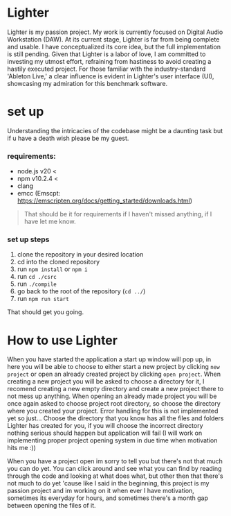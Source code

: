 # Lighter


Lighter is my passion project. My work is currently focused on Digital Audio Workstation (DAW).
At its current stage, Lighter is far from being complete and usable. I have conceptualized its core idea, but the full implementation is still pending. Given that Lighter is a labor of love, I am committed to investing my utmost effort, refraining from hastiness to avoid creating a hastily executed project. For those familiar with the industry-standard 'Ableton Live,' a clear influence is evident in Lighter's user interface (UI), showcasing my admiration for this benchmark software.
# set up

Understanding the intricacies of the codebase might be a daunting task but if u have a death wish please be my guest.

### requirements: 
- node.js v20 <
- npm v10.2.4 <
- clang 
- emcc (Emscpt: https://emscripten.org/docs/getting_started/downloads.html)

>That should be it for requirements if I haven't missed anything, if I have let me know.

### set up steps

1. clone the repository in your desired location
2. cd into the cloned repository
3. run `npm install` or `npm i`
4. run `cd ./csrc`
5. run `./compile`
6. go back to the root of the repository (`cd ../`)
7. run `npm run start`

That should get you going.

# How to use Lighter

When you have started the application a start up window will pop up, in here you will be able to choose to either start a new project by clicking `new project` or open an already created project by clicking `open project`. When creating a new project you will be asked to choose a directory for it, I recomend creating a new empty directory and create a new project there to not mess up anything. When opening an already made project you will be once again asked to choose project root directory, so choose the directory where you created your project. Error handling for this is not implemented yet so just... Choose the directory that you know has all the files and folders Lighter has created for you, if you will choose the incorrect directory nothing serious should happen but application will fail
(I will work on implementing proper project opening system in due time when motivation hits me :))

When you have a project open im sorry to tell you but there's not that much you can do yet. You can click around and see what you can find by reading through the code and looking at what does what, but other then that there's not much to do yet 'cause like I said in the beginning, this project is my passion project and im working on it when ever I have motivation, sometimes its everyday for hours, and sometimes there's a month gap between opening the files of it.